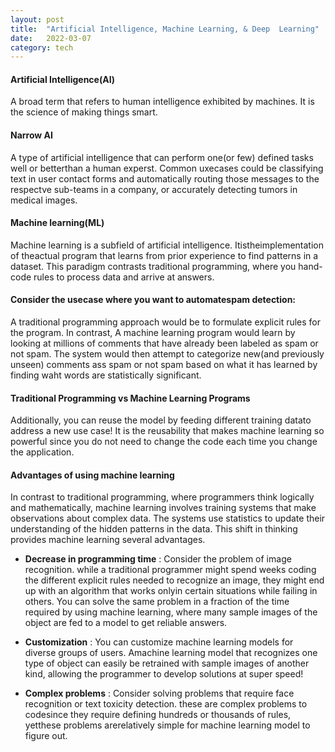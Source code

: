 ```yaml
---
layout: post
title:  "Artificial Intelligence, Machine Learning, & Deep  Learning"
date:   2022-03-07 
category: tech
---
```


#### Artificial Intelligence(AI)
A broad term that refers to human intelligence exhibited by machines. It is the science of making things smart.

#### Narrow AI
A type of artificial intelligence that can perform one(or few) defined tasks well or betterthan a human experst. Common uxecases could be classifying text in user contact forms and automatically routing those messages to the respectve sub-teams in a company, or accurately detecting tumors in medical images.


#### Machine learning(ML)
Machine learning is a subfield of artificial intelligence. Itistheimplementation of theactual program that learns from prior experience to find patterns in a dataset. This paradigm contrasts traditional programming, where you hand-code rules to process data and arrive at answers.

#### Consider the usecase where you want to automatespam detection:
 A traditional programming approach would be to formulate explicit rules for the program. In contrast, A machine learning program would learn by looking at millions of comments that have already been labeled as spam or not spam. The system would then attempt to categorize new(and previously unseen) comments ass spam or not spam based on what it has learned by finding waht words are statistically significant.



#### Traditional Programming vs Machine Learning Programs
Additionally, you can reuse the model by feeding different training datato address a new use case! It is the reusability that makes machine learning so powerful since you do not need to change the code each time you change the application.



#### Advantages of using machine learning
In contrast to traditional programming, where programmers think logically and mathematically, machine learning involves training systems that make observations about complex data. The systems use statistics to update their understanding of the hidden patterns in the data. This shift in thinking provides machine learning several advantages.

- **Decrease in programming time** : Consider the problem of image recognition. while a traditional programmer might spend weeks coding the different explicit rules needed to recognize an image, they might end up with an algorithm that works onlyin certain situations while failing in others. You can solve the same problem in a fraction of the time required by using machine learning, where many sample images of the object are fed to a model to get reliable answers.


- **Customization** : You can customize machine learning models for diverse groups of users. Amachine learning model that recognizes one type of object can easily be retrained with sample images of another kind, allowing the programmer to develop solutions at super speed!

- **Complex problems** : Consider solving problems that require face recognition or text toxicity detection. these are complex problems to codesince they require defining hundreds or thousands of rules, yetthese problems arerelatively simple for machine learning model to figure out.



